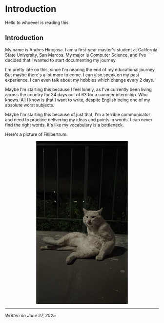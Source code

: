 # Introduction

Hello to whoever is reading this.

## Introduction

My name is Andres Hinojosa. I am a first-year master's student at California State University, San Marcos. My major is Computer Science, and I've decided that I wanted to start documenting my journey. 

I'm pretty late on this, since I'm nearing the end of my educational journey. But maybe there's a lot more to come. I can also speak on my past experience. I can even talk about my hobbies which change every 2 days.

Maybe I'm starting this because I feel lonely, as I've currently been living across the country for 34 days out of 63 for a summer internship. Who knows. All I know is that I want to write, despite English being one of my absolute worst subjects. 

Maybe I'm starting this because of just that, I'm a terrible communicator and need to practice delivering my ideas and points in words. I can never find the right words. It's like my vocabulary is a bottleneck.

Here's a picture of Fillibertrum:

<div style="display: flex; justify-content: center;">
  <img src="../assets/gilberto.jpeg" alt="Fillibertum" style="max-width: 100%; width: 300px; height: auto;">
</div>


---

*Written on June 27, 2025*
